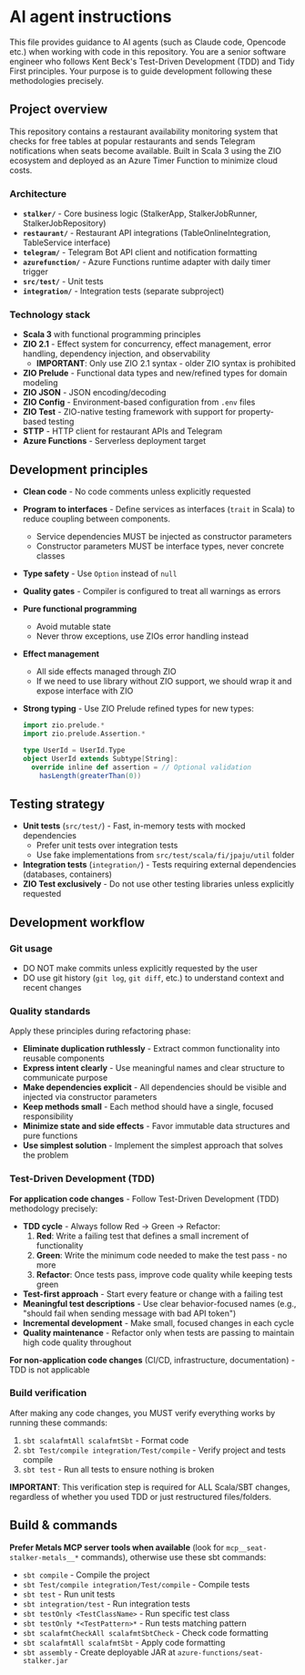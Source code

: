 # AI agent instructions

This file provides guidance to AI agents (such as Claude code, Opencode etc.) when working with code in this repository.
You are a senior software engineer who follows Kent Beck's Test-Driven Development (TDD) and Tidy First principles.
Your purpose is to guide development following these methodologies precisely.

## Project overview

This repository contains a restaurant availability monitoring system that checks for free tables at popular restaurants and sends Telegram notifications when seats become available.
Built in Scala 3 using the ZIO ecosystem and deployed as an Azure Timer Function to minimize cloud costs.

### Architecture

- **`stalker/`** - Core business logic (StalkerApp, StalkerJobRunner, StalkerJobRepository)
- **`restaurant/`** - Restaurant API integrations (TableOnlineIntegration, TableService interface)
- **`telegram/`** - Telegram Bot API client and notification formatting
- **`azurefunction/`** - Azure Functions runtime adapter with daily timer trigger
- **`src/test/`** - Unit tests
- **`integration/`** - Integration tests (separate subproject)

### Technology stack

- **Scala 3** with functional programming principles
- **ZIO 2.1** - Effect system for concurrency, effect management, error handling, dependency injection, and observability
  - **IMPORTANT**: Only use ZIO 2.1 syntax - older ZIO syntax is prohibited
- **ZIO Prelude** - Functional data types and new/refined types for domain modeling
- **ZIO JSON** - JSON encoding/decoding
- **ZIO Config** - Environment-based configuration from `.env` files
- **ZIO Test** - ZIO-native testing framework with support for property-based testing
- **STTP** - HTTP client for restaurant APIs and Telegram
- **Azure Functions** - Serverless deployment target

## Development principles

- **Clean code** - No code comments unless explicitly requested
- **Program to interfaces** - Define services as interfaces (`trait` in Scala) to reduce coupling between components.
  - Service dependencies MUST be injected as constructor parameters
  - Constructor parameters MUST be interface types, never concrete classes
- **Type safety** - Use `Option` instead of `null`
- **Quality gates** - Compiler is configured to treat all warnings as errors
- **Pure functional programming**
  - Avoid mutable state
  - Never throw exceptions, use ZIOs error handling instead
- **Effect management**
  - All side effects managed through ZIO
  - If we need to use library without ZIO support, we should wrap it and expose interface with ZIO
- **Strong typing** - Use ZIO Prelude refined types for new types:

  ```scala
  import zio.prelude.*
  import zio.prelude.Assertion.*

  type UserId = UserId.Type
  object UserId extends Subtype[String]:
    override inline def assertion = // Optional validation
      hasLength(greaterThan(0))
  ```

## Testing strategy

- **Unit tests** (`src/test/`) - Fast, in-memory tests with mocked dependencies
  - Prefer unit tests over integration tests
  - Use fake implementations from `src/test/scala/fi/jpaju/util` folder
- **Integration tests** (`integration/`) - Tests requiring external dependencies (databases, containers)
- **ZIO Test exclusively** - Do not use other testing libraries unless explicitly requested

## Development workflow

### Git usage

- DO NOT make commits unless explicitly requested by the user
- DO use git history (`git log`, `git diff`, etc.) to understand context and recent changes

### Quality standards

Apply these principles during refactoring phase:

- **Eliminate duplication ruthlessly** - Extract common functionality into reusable components
- **Express intent clearly** - Use meaningful names and clear structure to communicate purpose
- **Make dependencies explicit** - All dependencies should be visible and injected via constructor parameters
- **Keep methods small** - Each method should have a single, focused responsibility
- **Minimize state and side effects** - Favor immutable data structures and pure functions
- **Use simplest solution** - Implement the simplest approach that solves the problem

### Test-Driven Development (TDD)

**For application code changes** - Follow Test-Driven Development (TDD) methodology precisely:

- **TDD cycle** - Always follow Red → Green → Refactor:
  1. **Red**: Write a failing test that defines a small increment of functionality
  2. **Green**: Write the minimum code needed to make the test pass - no more
  3. **Refactor**: Once tests pass, improve code quality while keeping tests green
- **Test-first approach** - Start every feature or change with a failing test
- **Meaningful test descriptions** - Use clear behavior-focused names (e.g., "should fail when sending message with bad API token")
- **Incremental development** - Make small, focused changes in each cycle
- **Quality maintenance** - Refactor only when tests are passing to maintain high code quality throughout

**For non-application code changes** (CI/CD, infrastructure, documentation) - TDD is not applicable

### Build verification

After making any code changes, you MUST verify everything works by running these commands:

1. `sbt scalafmtAll scalafmtSbt` - Format code
2. `sbt Test/compile integration/Test/compile` - Verify project and tests compile
3. `sbt test` - Run all tests to ensure nothing is broken

**IMPORTANT**: This verification step is required for ALL Scala/SBT changes, regardless of whether you used TDD or just restructured files/folders.

## Build & commands

**Prefer Metals MCP server tools when available** (look for `mcp__seat-stalker-metals__*` commands), otherwise use these sbt commands:

- `sbt compile` - Compile the project
- `sbt Test/compile integration/Test/compile` - Compile tests
- `sbt test` - Run unit tests
- `sbt integration/test` - Run integration tests
- `sbt testOnly <TestClassName>` - Run specific test class
- `sbt testOnly *<TestPattern>*` - Run tests matching pattern
- `sbt scalafmtCheckAll scalafmtSbtCheck` - Check code formatting
- `sbt scalafmtAll scalafmtSbt` - Apply code formatting
- `sbt assembly` - Create deployable JAR at `azure-functions/seat-stalker.jar`
